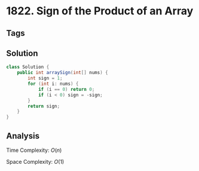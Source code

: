 # 1822. Sign of the Product of an Array

## Tags

## Solution

```java
class Solution {
    public int arraySign(int[] nums) {
        int sign = 1;
        for (int i: nums) {
            if (i == 0) return 0;
            if (i < 0) sign = -sign;
        }
        return sign;
    }
}
```

## Analysis

Time Complexity: $O(n)$

Space Complexity: $O(1)$

